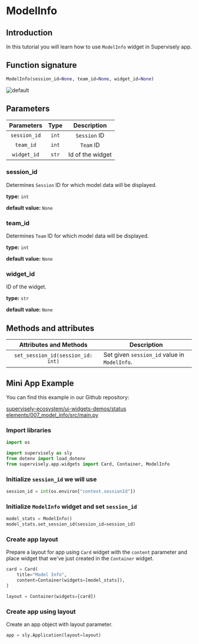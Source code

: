 # ModelInfo

## Introduction

In this tutorial you will learn how to use `ModelInfo` widget in Supervisely app.

## Function signature

```python
ModelInfo(session_id=None, team_id=None, widget_id=None)
```

![default](https://user-images.githubusercontent.com/120389559/219638497-b20cda0e-ec0b-40dc-925d-21cadf9b19d6.png)

## Parameters

|  Parameters  |  Type |    Description   |
| :----------: | :---: | :--------------: |
| `session_id` | `int` |   `Session` ID   |
|   `team_id`  | `int` |     `Team` ID    |
|  `widget_id` | `str` | Id of the widget |

### session\_id

Determines `Session` ID for which model data will be displayed.

**type:** `int`

**default value:** `None`

### team\_id

Determines `Team` ID for which model data will be displayed.

**type:** `int`

**default value:** `None`

### widget\_id

ID of the widget.

**type:** `str`

**default value:** `None`

## Methods and attributes

|       Attributes and Methods      | Description                                  |
| :-------------------------------: | -------------------------------------------- |
| `set_session_id(session_id: int)` | Set given `session_id` value in `ModelInfo`. |

## Mini App Example

You can find this example in our Github repository:

[supervisely-ecosystem/ui-widgets-demos/status elements/007\_model\_info/src/main.py](https://github.com/supervisely-ecosystem/ui-widgets-demos/blob/master/status%20elements/007\_model\_info/src/main.py)

### Import libraries

```python
import os

import supervisely as sly
from dotenv import load_dotenv
from supervisely.app.widgets import Card, Container, ModelInfo
```

### Initialize `session_id` we will use

```python
session_id = int(os.environ["context.sessionId"])
```

### Initialize `ModelInfo` widget and set `session_id`

```python
model_stats = ModelInfo()
model_stats.set_session_id(session_id=session_id)
```

### Create app layout

Prepare a layout for app using `Card` widget with the `content` parameter and place widget that we've just created in the `Container` widget.

```python
card = Card(
    title="Model Info",
    content=Container(widgets=[model_stats]),
)

layout = Container(widgets=[card])
```

### Create app using layout

Create an app object with layout parameter.

```python
app = sly.Application(layout=layout)
```
